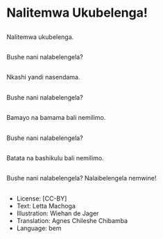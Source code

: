 # Nalitemwa Ukubelenga!

##
Nalitemwa ukubelenga.

##
Bushe nani nalabelengela?

##
Nkashi yandi nasendama.

##
Bushe nani nalabelengela?

##
Bamayo na bamama bali nemilimo.

##
Bushe nani nalabelengela?

##
Batata na bashikulu bali nemilimo.

##
Bushe nani nalabelengela? Nalaibelengela nemwine!

##
* License: [CC-BY]
* Text: Letta Machoga
* Illustration: Wiehan de Jager
* Translation: Agnes Chileshe Chibamba
* Language: bem
